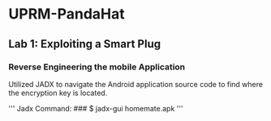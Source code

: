 # UPRM-PandaHat

## Lab 1: Exploiting a Smart Plug

### Reverse Engineering the mobile Application

Utilized JADX to navigate the Android application source code to find  where the encryption key is located. 

''' Jadx Command: ### $ jadx-gui homemate.apk ''' 
